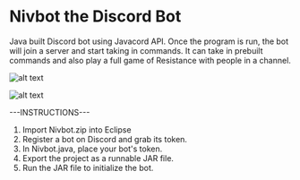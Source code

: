 # Nivbot the Discord Bot
Java built Discord bot using Javacord API. Once the program is run, the bot will join a server and start taking in commands.
It can take in prebuilt commands and also play a full game of Resistance with people in a channel.

![alt text](https://scontent.fphx1-2.fna.fbcdn.net/v/t34.0-12/22093314_1413451738690778_657219888_n.png?oh=d3bc6985abf7aec5c12e90bf717ea392&oe=59D0A9A0)

![alt text](https://scontent.fphx1-2.fna.fbcdn.net/v/t34.0-12/22093389_1413451795357439_1897551460_n.png?oh=78878f65c0827d8f784d29f6015d7208&oe=59D09912)

---INSTRUCTIONS---
1. Import Nivbot.zip into Eclipse
2. Register a bot on Discord and grab its token.
3. In Nivbot.java, place your bot's token.
4. Export the project as a runnable JAR file.
5. Run the JAR file to initialize the bot.

